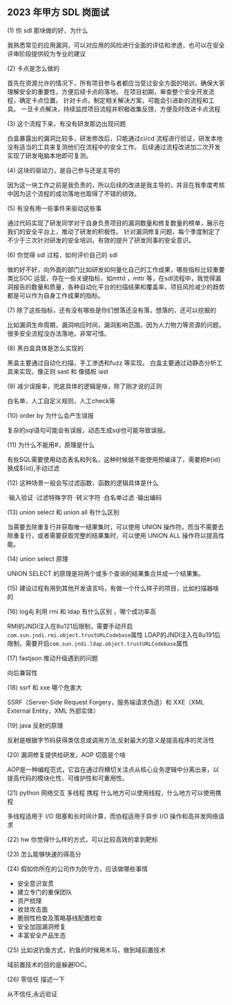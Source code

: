 ## 2023 年甲方 SDL 岗面试

(1) 你 sdl 那块做的好，为什么

我熟悉常见的应用漏洞，可以对应用的风险进行全面的评估和渗透，也可以在安全评审阶段提供较为专业的建议

(2) 卡点是怎么做的

首先在资源允许的情况下，所有项目参与者都应当受过安全方面的培训，确保大家理解安全的重要性，方便后续卡点的落地。
在项目初期，审查整个安全开发流程，确定卡点位置。
针对卡点，制定相关解决方案，可能会引进新的流程和工具。
一旦卡点解决，持续监控项目流程并积极收集反馈，方便及时改进卡点流程

(3) 这个流程下来，有没有研发那边出现问题

白盒暴露出的漏洞比较多，研发修改后，只能通过ci/cd 流程进行验证，研发本地没有适当的工具来复测他们在流程中的安全工作。
后续通过流程改进加二次开发实现了研发电脑本地即可复测。

(4) 这块的驱动力，是自己参与还是主导的

因为这一块工作之前是我负责的，所以后续的改进是我主导的，并且在我季度考核中因为这个流程的成功落地也取得了不错的绩效。

(5) 有没有用一些事件来驱动这些事

通过代码实现了研发同学对于自身负责项目的漏洞数量和修复数量的榜单，展示在我们的安全平台上，推动了研发的积极性。
针对漏洞修复问题，每个季度制定了不少于三次针对研发的安全培训，有效的提升了研发同事的安全意识。

(6) 你觉得 sdl 过程，如何评价自己的 sdl 

做的好不好，向外面的部门比如研发如何量化自己的工作成果，哪些指标比较重要
类比SOC 运营，存在一些关键指标，如mttd ，mttr 等，在sdl流程中，我觉得漏洞报告的数量和质量，各种自动化平台的扫描结果和覆盖率，项目风险减少的趋势都是可以作为自身工作成果的指标。

(7) 除了这些指标，还有没有哪些是你们想落还没有落，想落的，还可以挖掘的

比如漏洞生命周期，漏洞响应时间，漏洞影响范围，因为人力物力等资源的问题，很多安全流程没办法落地，非常可惜。

(8) 黑白盒具体是怎么实现的

黑盒主要通过自动化扫描，手工渗透和fuzz 等实现。
白盒主要通过动静态分析工具来实现，像正则 sast 和 像插桩 iast

(9) 减少误报率，兜底具体的逻辑是啥，除了刚才说的正则

白名单，人工自定义规则，人工check等

(10) order by 为什么会产生误报

复杂的sql语句可能会有误报，动态生成sql也可能导致误报。

(11) 为什么不能用#，原理是什么

有些SQL需要使用动态表名和列名，这种时候就不能使用预编译了，需要把#{id}换成${id},手动过滤

(12) 这种场景一般会写过滤函数，函数的逻辑具体是什么

·输入验证
·过滤特殊字符
·转义字符
·白名单过滤
·输出编码

(13) union select 和 union all 有什么区别

当需要去除重复行并获取唯一结果集时，可以使用 UNION 操作符。而当不需要去除重复行，或者需要获取完整的结果集时，可以使用 UNION ALL 操作符以提高性能。

(14) union select 原理

UNION SELECT 的原理是将两个或多个查询的结果集合并成一个结果集。

(15) 建设过程有用到其他开发语言吗，有做一个什么样子的项目，比如扫描器啥的

(16) log4j 利用 rmi 和 ldap 有什么区别 ，哪个成功率高

RMI的JNDI注入在8u121后限制，需要手动开启`com.sun.jndi.rmi.object.trustURLCodebase`属性
LDAP的JNDI注入在8u191后限制，需要开启`com.sun.jndi.ldap.object.trustURLCodebase`属性

(17) fastjson 推动升级遇到的问题

向后兼容性

(18) ssrf 和 xxe 哪个危害大

SSRF（Server-Side Request Forgery，服务端请求伪造）和 XXE（XML External Entity，XML 外部实体）

(19) java 反射的原理

反射是根据字节码获得类信息或调用方法,反射最大的意义是提高程序的灵活性

(20) 漏洞修复提供给研发，AOP 切面是个啥

AOP是一种编程范式，它旨在通过将横切关注点从核心业务逻辑中分离出来，以提高代码的模块化性、可维护性和可重用性。

(21) python 网络交互 多线程 携程 什么地方可以使用线程，什么地方可以使用携程

多线程适用于 I/O 阻塞和长时间计算，而协程适用于异步 I/O 操作和高并发网络请求

(22) hw 你觉得什么样的方式，可以比较高效的拿到靶标

(23) 怎么能够快速的得高分

(24) 假如你所在的公司作为防守方，应该做哪些事情

- 安全意识宣贯
- 建立专门的重保团队
- 资产梳理
- 收敛攻击面
- 脆弱性检查及策略基线配置检查
- 安全加固漏洞修复
- 丰富安全产品生态

(25) 比如说钓鱼方式，钓鱼的时候用木马，做到域前置技术

域前置技术的目的是躲避IOC。

(26) 零信任 描述一下

从不信任,永远验证